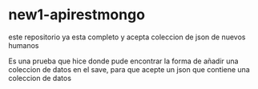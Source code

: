 # new1-apirestmongo
este repositorio ya esta completo y acepta coleccion de json de nuevos humanos

Es una prueba que hice donde pude encontrar la forma de añadir una coleccion de datos en el save, para que acepte un json que contiene una coleccion de datos

